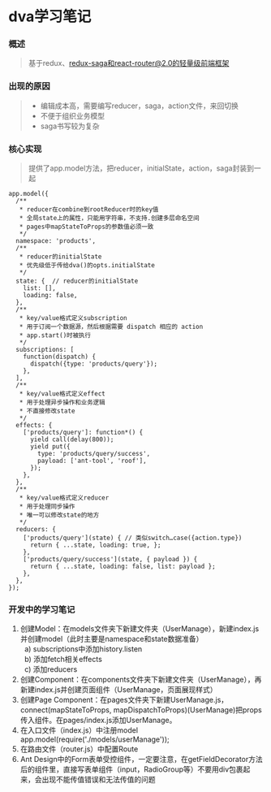 # dva学习笔记

### 概述
> 基于redux、redux-saga和react-router@2.0的轻量级前端框架

### 出现的原因
> * 编辑成本高，需要编写reducer，saga，action文件，来回切换
> * 不便于组织业务模型
> * saga书写较为复杂

### 核心实现
> 提供了app.model方法，把reducer，initialState，action，saga封装到一起

```
app.model({
  /** 
   * reducer在combine到rootReducer时的key值
   * 全局state上的属性，只能用字符串，不支持.创建多层命名空间
   * pages中mapStateToProps的参数值必须一致
   */
  namespace: 'products',  
  /**
   * reducer的initialState
   * 优先级低于传给dva()的opts.initialState
   */
  state: {  // reducer的initialState
    list: [],
    loading: false,
  },
  /**
   * key/value格式定义subscription
   * 用于订阅一个数据源，然后根据需要 dispatch 相应的 action
   * app.start()时被执行
   */
  subscriptions: [
    function(dispatch) {
      dispatch({type: 'products/query'});
    },
  ],
  /**
   * key/value格式定义effect
   * 用于处理异步操作和业务逻辑
   * 不直接修改state
   */
  effects: {
    ['products/query']: function*() {
      yield call(delay(800));
      yield put({
        type: 'products/query/success',
        payload: ['ant-tool', 'roof'],
      });
    },
  },
  /**
   * key/value格式定义reducer
   * 用于处理同步操作
   * 唯一可以修改state的地方
   */
  reducers: {
    ['products/query'](state) { // 类似switch…case({action.type})
      return { ...state, loading: true, };
    },
    ['products/query/success'](state, { payload }) {
      return { ...state, loading: false, list: payload };
    },
  },
});
```

### 开发中的学习笔记
1. 创建Model：在models文件夹下新建文件夹（UserManage），新建index.js并创建model（此时主要是namespace和state数据准备）   
&nbsp;&nbsp;a) subscriptions中添加history.listen   
&nbsp;&nbsp;b) 添加fetch相关effects   
&nbsp;&nbsp;c) 添加reducers   
2. 创建Component：在components文件夹下新建文件夹（UserManage），再新建index.js并创建页面组件（UserManage，页面展现样式）
3. 创建Page Component：在pages文件夹下新建UserManage.js，connect(mapStateToProps, mapDispatchToProps)(UserManage)把props传入组件。在pages/index.js添加UserManage。
4. 在入口文件（index.js）中注册model app.model(require('./models/userManage')); 
5. 在路由文件（router.js）中配置Route <Route path="/userManage" component={pages.UserManage} breadcrumbName="用户管理"/>
6. Ant Design中的Form表单受控组件，一定要注意，在getFieldDecorator方法后的组件里，直接写表单组件（input，RadioGroup等）不要用div包裹起来，会出现不能传值错误和无法传值的问题